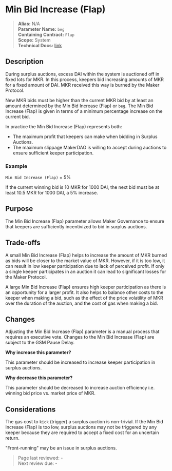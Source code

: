 # Min Bid Increase (Flap)

>**Alias:** N/A  
>**Parameter Name:** `beg`  
>**Containing Contract:** `Flap`  
>**Scope:** System  
>**Technical Docs:** [link](https://docs.makerdao.com/smart-contract-modules/system-stabilizer-module/flap-detailed-documentation)  


## Description
During surplus auctions, excess DAI within the system is auctioned off in fixed lots for MKR. In this process, keepers bid increasing amounts of MKR for a fixed amount of DAI. MKR received this way is burned by the Maker Protocol. 

New MKR bids must be higher than the current MKR bid by at least an amount determined by the Min Bid Increase (Flap) or `beg`.  The Min Bid Increase (Flap) is given in terms of a minimum percentage increase on the current bid.

In practice the Min Bid Increase (Flap) represents both:
* The maximum profit that keepers can make when bidding in Surplus Auctions. 
* The maximum slippage MakerDAO is willing to accept during auctions to ensure sufficient keeper participation. 

### Example

`Min Bid Increase (Flap)` = 5% 

If the current winning bid is 10 MKR for 1000 DAI, the next bid must be at least 10.5 MKR for 1000 DAI, a 5% increase.

## Purpose
The Min Bid Increase (Flap) parameter allows Maker Governance to ensure that keepers are sufficiently incentivized to bid in surplus auctions.

## Trade-offs
A small Min Bid Increase (Flap) helps to increase the amount of MKR burned as bids will be closer to the market value of MKR. However, if it is too low, it can result in low keeper participation due to lack of perceived profit. If only a single keeper participates in an auction it can lead to significant losses for the Maker Protocol.

A large Min Bid Increase (Flap) ensures high keeper participation as there is an opportunity for a larger profit. It also helps to balance other costs to the keeper when making a bid, such as the effect of the price volatility of MKR over the duration of the auction, and the cost of gas when making a bid.

## Changes
Adjusting the Min Bid Increase (Flap) parameter is a manual process that requires an executive vote. Changes to the Min Bid Increase (Flap) are subject to the GSM Pause Delay.

**Why increase this parameter?**

This parameter should be increased to increase keeper participation in surplus auctions.

**Why decrease this parameter?**

This parameter should be decreased to increase auction efficiency i.e. winning bid price vs. market price of MKR.

## Considerations
The gas cost to `kick` (trigger) a surplus auction is non-trivial. If the Min Bid Increase (Flap) is too low, surplus auctions may not be triggered by any keeper because they are required to accept a fixed cost for an uncertain return.

"Front-running" may be an issue in surplus auctions.

>Page last reviewed: -  
>Next review due: -  

